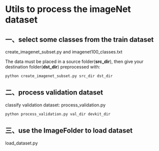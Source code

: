 # Utils to process the imageNet dataset

## 一、select some classes from the train dataset
create_imagenet_subset.py and imagenet100_classes.txt

The data must be placed in a source folder(**src_dir**), then give your destination folder(**dst_dir**) preprocessed with:
```
python create_imagenet_subset.py src_dir dst_dir
```

## 二、process validation dataset
classify validation dataset: process_validation.py
```
python process_validation.py val_dir devkit_dir
``` 

## 三、use the ImageFolder to load dataset
load_dataset.py